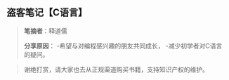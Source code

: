 ## 盗客笔记【C语言】

> **笔摘者**：释道儒
>
> **分享原因**：
   -希望与对编程感兴趣的朋友共同成长，
   -减少初学者对C语言的疑问。

> 谢绝打赏，请大家也去从正规渠道购买书籍，支持知识产权的维护。
